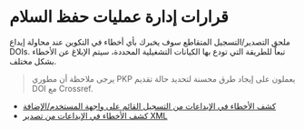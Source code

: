 # قرارات إدارة عمليات حفظ السلام

ملحق التصدير/التسجيل المتقاطع سوف يخبرك بأي أخطاء في التكوين عند محاولة إيداع DOIs. تبعاً للطريقة التي تودع بها الكيانات التشغيلية المحددة، سيتم الإبلاغ عن الأخطاء بشكل مختلف.

> يرجى ملاحظة أن مطوري PKP يعملون على إيجاد طرق محسنة لتحديد حالة تقديم DOI مع Crossref.

- [كشف الأخطاء في الإيداعات من التسجيل القائم على واجهة المستخدم/الإضافة](./troubleshootingDepositsUI.md)
- [كشف الأخطاء في الإيداعات من تصدير XML](./troubleshootingDepositsExport.md)
